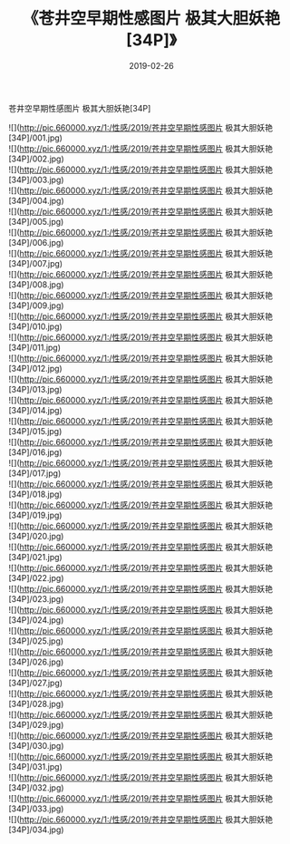 ﻿---
layout: post
title:  《苍井空早期性感图片 极其大胆妖艳[34P]》
date:   2019-02-26
img: http://pic.660000.xyz/1:/性感/2019/苍井空早期性感图片 极其大胆妖艳[34P]/000.jpg
categories: [美女, 清纯, 唯美]
---

苍井空早期性感图片 极其大胆妖艳[34P]

  ![](http://pic.660000.xyz/1:/性感/2019/苍井空早期性感图片 极其大胆妖艳[34P]/001.jpg) <br> ![](http://pic.660000.xyz/1:/性感/2019/苍井空早期性感图片 极其大胆妖艳[34P]/002.jpg) <br> ![](http://pic.660000.xyz/1:/性感/2019/苍井空早期性感图片 极其大胆妖艳[34P]/003.jpg) <br> ![](http://pic.660000.xyz/1:/性感/2019/苍井空早期性感图片 极其大胆妖艳[34P]/004.jpg) <br> ![](http://pic.660000.xyz/1:/性感/2019/苍井空早期性感图片 极其大胆妖艳[34P]/005.jpg) <br> ![](http://pic.660000.xyz/1:/性感/2019/苍井空早期性感图片 极其大胆妖艳[34P]/006.jpg) <br> ![](http://pic.660000.xyz/1:/性感/2019/苍井空早期性感图片 极其大胆妖艳[34P]/007.jpg) <br> ![](http://pic.660000.xyz/1:/性感/2019/苍井空早期性感图片 极其大胆妖艳[34P]/008.jpg) <br> ![](http://pic.660000.xyz/1:/性感/2019/苍井空早期性感图片 极其大胆妖艳[34P]/009.jpg) <br> ![](http://pic.660000.xyz/1:/性感/2019/苍井空早期性感图片 极其大胆妖艳[34P]/010.jpg) <br> ![](http://pic.660000.xyz/1:/性感/2019/苍井空早期性感图片 极其大胆妖艳[34P]/011.jpg) <br> ![](http://pic.660000.xyz/1:/性感/2019/苍井空早期性感图片 极其大胆妖艳[34P]/012.jpg) <br> ![](http://pic.660000.xyz/1:/性感/2019/苍井空早期性感图片 极其大胆妖艳[34P]/013.jpg) <br> ![](http://pic.660000.xyz/1:/性感/2019/苍井空早期性感图片 极其大胆妖艳[34P]/014.jpg) <br> ![](http://pic.660000.xyz/1:/性感/2019/苍井空早期性感图片 极其大胆妖艳[34P]/015.jpg) <br> ![](http://pic.660000.xyz/1:/性感/2019/苍井空早期性感图片 极其大胆妖艳[34P]/016.jpg) <br> ![](http://pic.660000.xyz/1:/性感/2019/苍井空早期性感图片 极其大胆妖艳[34P]/017.jpg) <br> ![](http://pic.660000.xyz/1:/性感/2019/苍井空早期性感图片 极其大胆妖艳[34P]/018.jpg) <br> ![](http://pic.660000.xyz/1:/性感/2019/苍井空早期性感图片 极其大胆妖艳[34P]/019.jpg) <br> ![](http://pic.660000.xyz/1:/性感/2019/苍井空早期性感图片 极其大胆妖艳[34P]/020.jpg) <br> ![](http://pic.660000.xyz/1:/性感/2019/苍井空早期性感图片 极其大胆妖艳[34P]/021.jpg) <br> ![](http://pic.660000.xyz/1:/性感/2019/苍井空早期性感图片 极其大胆妖艳[34P]/022.jpg) <br> ![](http://pic.660000.xyz/1:/性感/2019/苍井空早期性感图片 极其大胆妖艳[34P]/023.jpg) <br> ![](http://pic.660000.xyz/1:/性感/2019/苍井空早期性感图片 极其大胆妖艳[34P]/024.jpg) <br> ![](http://pic.660000.xyz/1:/性感/2019/苍井空早期性感图片 极其大胆妖艳[34P]/025.jpg) <br> ![](http://pic.660000.xyz/1:/性感/2019/苍井空早期性感图片 极其大胆妖艳[34P]/026.jpg) <br> ![](http://pic.660000.xyz/1:/性感/2019/苍井空早期性感图片 极其大胆妖艳[34P]/027.jpg) <br> ![](http://pic.660000.xyz/1:/性感/2019/苍井空早期性感图片 极其大胆妖艳[34P]/028.jpg) <br> ![](http://pic.660000.xyz/1:/性感/2019/苍井空早期性感图片 极其大胆妖艳[34P]/029.jpg) <br> ![](http://pic.660000.xyz/1:/性感/2019/苍井空早期性感图片 极其大胆妖艳[34P]/030.jpg) <br> ![](http://pic.660000.xyz/1:/性感/2019/苍井空早期性感图片 极其大胆妖艳[34P]/031.jpg) <br> ![](http://pic.660000.xyz/1:/性感/2019/苍井空早期性感图片 极其大胆妖艳[34P]/032.jpg) <br> ![](http://pic.660000.xyz/1:/性感/2019/苍井空早期性感图片 极其大胆妖艳[34P]/033.jpg) <br> ![](http://pic.660000.xyz/1:/性感/2019/苍井空早期性感图片 极其大胆妖艳[34P]/034.jpg) <br>